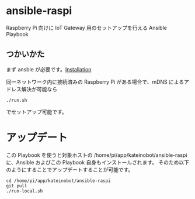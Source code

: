 ansible-raspi
=============

Raspberry Pi 向けに IoT Gateway 用のセットアップを行える Ansible Playbook

## つかいかた

まず ansble が必要です。<a href="http://docs.ansible.com/ansible/intro_installation.html">Installation</a>

同一ネットワーク内に接続済みの Raspberry Pi がある場合で、mDNS によるアドレス解決が可能なら

```
./run.sh
```

でセットアップ可能です。

# アップデート

この Playbook を使うと対象ホストの /home/pi/app/kateinobot/ansible-raspi に、Ansible およびこの Playbook 自身もインストールされます。
そのため以下のようにすることでアップデートすることが可能です。

```
cd /home/pi/app/kateinobot/ansible-raspi 
git pull
./run-local.sh
```

